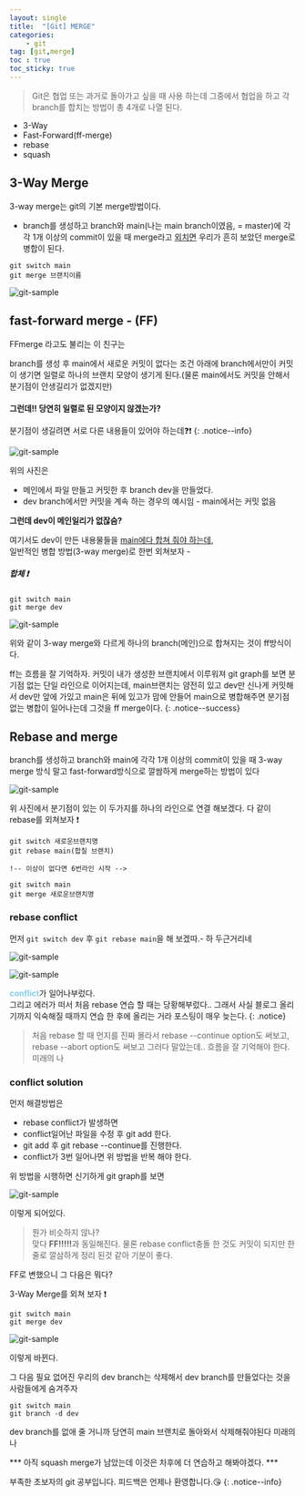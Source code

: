 ```yaml
---
layout: single
title:  "[Git] MERGE"
categories:
    - git
tag: [git,merge]
toc : true
toc_sticky: true
---
```


> Git은 협업 또는 과거로 돌아가고 싶을 때 사용 하는데 그중에서 협업을 하고 각 branch를 합치는 방법이 총 4개로 나열 된다.

* 3-Way 
* Fast-Forward(ff-merge)
* rebase 
* squash

## 3-Way Merge

3-way merge는 git의 기본 merge방법이다.

* branch를 생성하고 branch와 main(나는 main branch이였음, = master)에 각각 1개 이상의 commit이 있을 때 merge라고 <ins>외치면</ins> 우리가 흔히 보았던 merge로 병합이 된다.

```vim
git switch main
git merge 브랜치이름
```


![git-sample](/assets/images/git/20230725/2307025-01.PNG)


## fast-forward merge - (FF)

FFmerge 라고도 불리는 이 친구는 


branch를 생성 후 main에서 새로운 커밋이 없다는 조건 아래에 branch에서만이 커밋이 생기면 일렬로 하나의 브랜치 모양이 생기게 된다.(물론 main에서도 커밋을 안해서 분기점이 안생길리가 없겠지만)

<h4>그런데!! 당연히 일렬로 된 모양이지 않겠는가?</h4>

분기점이 생길려면 서로 다른 내용들이 있어야 하는데:question::exclamation:
{: .notice--info}


![git-sample](/assets/images/git/20230725/2307025-02.PNG)

위의 사진은
* 메인에서 파일 만들고 커밋한 후 branch dev을 만들었다.
* dev branch에서만 커밋을 계속 하는 경우의 예시임 - main에서는 커밋 없음

<strong>그런데 dev이 메인일리가 없잖슴?</strong>

여기서도 dev이 만든 내용물들을 <ins>main에다 합쳐 줘야 하는데</ins>, <BR>일반적인 병합 방법(3-way merge)로 한번 외쳐보자 - <h5>합체 :exclamation:</h5>

```vim
git switch main
git merge dev
```

![git-sample](/assets/images/git/20230725/2307025-03.PNG)

위와 같이 3-way merge와 다르게 하나의 branch(메인)으로 합쳐지는 것이 ff방식이다.


ff는 흐름을 잘 기억하자. 커밋이 내가 생성한 브랜치에서 이루워져 git graph를 보면 분기점 없는 단일 라인으로 이어지는데, main브랜치는 얌전히 있고 dev만 신나게 커밋해서 dev만 앞에 가있고 main은 뒤에 있고가 맘에 안들어 main으로 병합해주면 분기점 없는 병합이 일어나는데 그것을 ff merge이다.
{: .notice--success}

## Rebase and merge

branch를 생성하고 branch와 main에 각각 1개 이상의 commit이 있을 때 3-way merge 방식 말고 fast-forward방식으로 깔쌈하게 merge하는 방법이 있다 

![git-sample](/assets/images/git/20230725/2307025-04.PNG)

위 사진에서 분기점이 있는 이 두가지를 하나의 라인으로 연결 해보겠다. 다 같이 rebase를 외쳐보자 :exclamation:

```vim
git switch 새로운브랜치명
git rebase main(합칠 브랜치)

!-- 이상이 없다면 6번라인 시작 -->

git switch main
git merge 새로운브랜치명
```

### rebase conflict

먼저 <code>git switch dev</code> 후 <code>git rebase main</code>을 해 보겠따.- 하 두근거리네

![git-sample](/assets/images/git/20230725/2307025-05.PNG)

![git-sample](/assets/images/git/20230725/2307025-06.PNG)

<strong style= 'color: skyblue'>conflict</strong>가 일어나부렀다.<BR>그리고 에러가 떠서 처음 rebase 연습 할 때는 당황해부렀다.. 그래서 사실 블로그 올리기까지 익숙해질 때까지 연습 한 후에 올리는 거라 포스팅이 매우 늦는다.
{: .notice}

> 처음 rebase 할 때 먼지를 진짜 몰라서 rebase --continue option도 써보고, rebase --abort option도 써보고 그러다 말았는데.. 흐름을 잘 기억해야 한다. 미래의 나


### conflict solution

먼저 해결방법은

* rebase conflict가 발생하면
* conflict일어난 파일을 수정 후 git add 한다.
* git add 후 git rebase --continue를 진행한다.
* conflict가 3번 일어나면 위 방법을 반복 해야 한다.

위 방법을 시행하면 신기하게 git graph를 보면

![git-sample](/assets/images/git/20230725/2307025-07.PNG)

이렇게 되어있다.

> 뭔가 비슷하지 않나? <BR> 맞다 <strong>FF!!!!!</strong>과 동일해진다. 물론 rebase conflict충돌 한 것도 커밋이 되지만 한 줄로 깔삼하게 정리 된것 같아 기분이 좋다. 

FF로 변했으니 그 다음은 뭐다?

3-Way Merge를 외쳐 보자 :exclamation:

```vim
git switch main
git merge dev
```


![git-sample](/assets/images/git/20230725/2307025-08.PNG)

이렇게 바뀐다.

그 다음 필요 없어진 우리의 dev branch는 삭제해서 dev branch를 만들었다는 것을 사람들에게 숨겨주자

```vim
git switch main
git branch -d dev
```

dev branch를 없애 줄 거니까 당연히 main 브랜치로 돌아와서 삭제해줘야된다 미래의 나


*** 아직 squash merge가 남았는데 이것은 차후에 더 연습하고 해봐야겠다. ***


부족한 초보자의 git 공부입니다. 피드백은 언제나 환영합니다.:kissing_heart:
{: .notice--info}